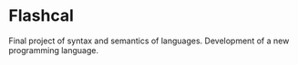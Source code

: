 # Flashcal
Final project of syntax and semantics of languages. Development of a new programming language.
